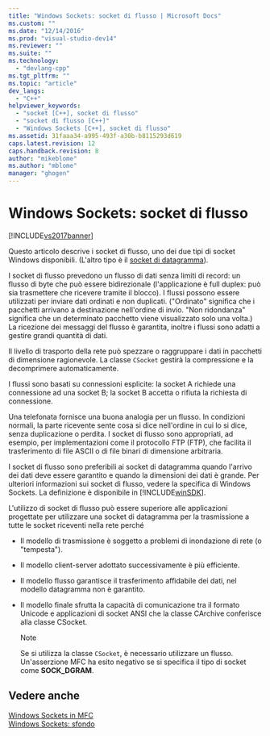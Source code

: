 ```yaml
---
title: "Windows Sockets: socket di flusso | Microsoft Docs"
ms.custom: ""
ms.date: "12/14/2016"
ms.prod: "visual-studio-dev14"
ms.reviewer: ""
ms.suite: ""
ms.technology: 
  - "devlang-cpp"
ms.tgt_pltfrm: ""
ms.topic: "article"
dev_langs: 
  - "C++"
helpviewer_keywords: 
  - "socket [C++], socket di flusso"
  - "socket di flusso [C++]"
  - "Windows Sockets [C++], socket di flusso"
ms.assetid: 31faaa34-a995-493f-a30b-b8115293d619
caps.latest.revision: 12
caps.handback.revision: 8
author: "mikeblome"
ms.author: "mblome"
manager: "ghogen"
---
```

# Windows Sockets: socket di flusso
[!INCLUDE[vs2017banner](../assembler/inline/includes/vs2017banner.md)]

Questo articolo descrive i socket di flusso, uno dei due tipi di socket Windows disponibili. \(L'altro tipo è il [socket di datagramma](../mfc/windows-sockets-datagram-sockets.md)\).  
  
 I socket di flusso prevedono un flusso di dati senza limiti di record: un flusso di byte che può essere bidirezionale \(l'applicazione è full duplex: può sia trasmettere che ricevere tramite il blocco\).  I flussi possono essere utilizzati per inviare dati ordinati e non duplicati. \("Ordinato" significa che i pacchetti arrivano a destinazione nell'ordine di invio. "Non ridondanza" significa che un determinato pacchetto viene visualizzato solo una volta.\) La ricezione dei messaggi del flusso è garantita, inoltre i flussi sono adatti a gestire grandi quantità di dati.  
  
 Il livello di trasporto della rete può spezzare o raggruppare i dati in pacchetti di dimensione ragionevole.  La classe `CSocket` gestirà la compressione e la decomprimere automaticamente.  
  
 I flussi sono basati su connessioni esplicite: la socket A richiede una connessione ad una socket B; la socket B accetta o rifiuta la richiesta di connessione.  
  
 Una telefonata fornisce una buona analogia per un flusso.  In condizioni normali, la parte ricevente sente cosa si dice nell'ordine in cui lo si dice, senza duplicazione o perdita.  I socket di flusso sono appropriati, ad esempio, per implementazioni come il protocollo FTP \(FTP\), che facilita il trasferimento di file ASCII o di file binari di dimensione arbitraria.  
  
 I socket di flusso sono preferibili ai socket di datagramma quando l'arrivo dei dati deve essere garantito e quando la dimensioni dei dati è grande.  Per ulteriori informazioni sui socket di flusso, vedere la specifica di Windows Sockets.  La definizione è disponibile in [!INCLUDE[winSDK](../atl/includes/winsdk_md.md)].  
  
 L'utilizzo di socket di flusso può essere superiore alle applicazioni progettate per utilizzare una socket di datagramma per la trasmissione a tutte le socket riceventi nella rete perché  
  
-   Il modello di trasmissione è soggetto a problemi di inondazione di rete \(o "tempesta"\).  
  
-   Il modello client\-server adottato successivamente è più efficiente.  
  
-   Il modello flusso garantisce il trasferimento affidabile dei dati, nel modello datagramma non è garantito.  
  
-   Il modello finale sfrutta la capacità di comunicazione tra il formato Unicode e applicazioni di socket ANSI che la classe CArchive conferisce alla classe CSocket.  
  
    > [!NOTE]
    >  Se si utilizza la classe `CSocket`, è necessario utilizzare un flusso.  Un'asserzione MFC ha esito negativo se si specifica il tipo di socket come **SOCK\_DGRAM**.  
  
## Vedere anche  
 [Windows Sockets in MFC](../mfc/windows-sockets-in-mfc.md)   
 [Windows Sockets: sfondo](../mfc/windows-sockets-background.md)